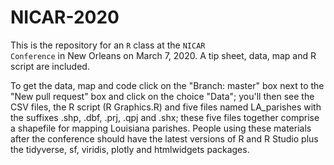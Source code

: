 # NICAR-2020

This is the repository for an <code>R</code> class at the <code>NICAR Conference</code> in New Orleans on March 7, 2020. A tip sheet, data, map and R script are included. 

To get the data, map and code click on the "Branch: master" box next to the "New pull request" box and click on the choice "Data"; you'll then see the CSV files, the R script (R Graphics.R) and five files named LA_parishes with the suffixes .shp, .dbf, .prj, .qpj and .shx; these five files together comprise a shapefile for mapping Louisiana parishes. People using these materials after the conference should have the latest versions of R and R Studio plus the tidyverse, sf, viridis, plotly and htmlwidgets packages.
